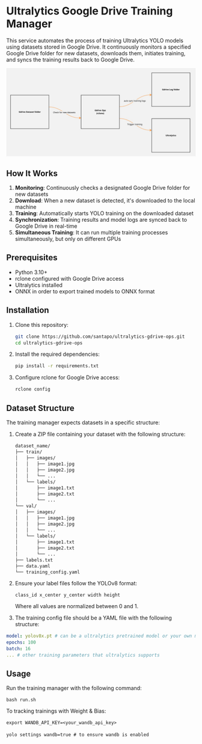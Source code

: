 # Ultralytics Google Drive Training Manager

This service automates the process of training Ultralytics YOLO models using datasets stored in Google Drive. It continuously monitors a specified Google Drive folder for new datasets, downloads them, initiates training, and syncs the training results back to Google Drive.

![Ultralytics Google Drive Training Manager](assets/arch.jpg)

## How It Works

1. **Monitoring**: Continuously checks a designated Google Drive folder for new datasets
2. **Download**: When a new dataset is detected, it's downloaded to the local machine
3. **Training**: Automatically starts YOLO training on the downloaded dataset
4. **Synchronization**: Training results and model logs are synced back to Google Drive in real-time
5. **Simultaneous Training**: It can run multiple training processes simultaneously, but only on different GPUs

## Prerequisites

- Python 3.10+
- rclone configured with Google Drive access
- Ultralytics installed
- ONNX in order to export trained models to ONNX format

## Installation

1. Clone this repository:
   ```bash
   git clone https://github.com/santapo/ultralytics-gdrive-ops.git
   cd ultralytics-gdrive-ops
   ```

2. Install the required dependencies:
   ```bash
   pip install -r requirements.txt
   ```

3. Configure rclone for Google Drive access:
   ```bash
   rclone config
   ```

## Dataset Structure

The training manager expects datasets in a specific structure:

1. Create a ZIP file containing your dataset with the following structure:
   ```
   dataset_name/
   ├── train/
   │   ├── images/
   │   │   ├── image1.jpg
   │   │   ├── image2.jpg
   │   │   └── ...
   │   └── labels/
   │       ├── image1.txt
   │       ├── image2.txt
   │       └── ...
   └── val/
   │   ├── images/
   │   │   ├── image1.jpg
   │   │   ├── image2.jpg
   │   │   └── ...
   │   └── labels/
   │       ├── image1.txt
   │       ├── image2.txt
   │       └── ...
   ├── labels.txt
   ├── data.yaml
   └── training_config.yaml
   ```

2. Ensure your label files follow the YOLOv8 format:
   ```
   class_id x_center y_center width height
   ```
   Where all values are normalized between 0 and 1.

3. The training config file should be a YAML file with the following structure:

```yaml
model: yolov8x.pt # can be a ultralytics pretrained model or your own model checkpoints stored in gdrive_pretrained_model_path
epochs: 100
batch: 16
... # other training parameters that ultralytics supports
```

## Usage

Run the training manager with the following command:
```
bash run.sh
```

To tracking trainings with Weight & Bias:
```
export WANDB_API_KEY=<your_wandb_api_key>

yolo settings wandb=true # to ensure wandb is enabled
```